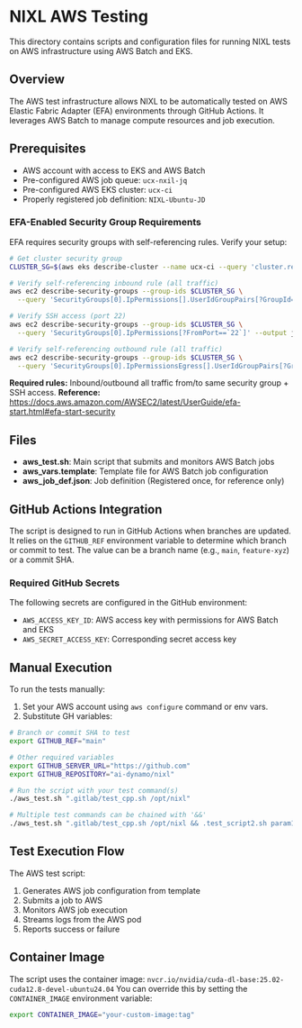 # NIXL AWS Testing

This directory contains scripts and configuration files for running NIXL tests on AWS infrastructure using AWS Batch and EKS.

## Overview

The AWS test infrastructure allows NIXL to be automatically tested on AWS Elastic Fabric Adapter (EFA) environments through GitHub Actions. It leverages AWS Batch to manage compute resources and job execution.

## Prerequisites

- AWS account with access to EKS and AWS Batch
- Pre-configured AWS job queue: `ucx-nxil-jq`
- Pre-configured AWS EKS cluster: `ucx-ci`
- Properly registered job definition: `NIXL-Ubuntu-JD`

### EFA-Enabled Security Group Requirements

EFA requires security groups with self-referencing rules. Verify your setup:

```bash
# Get cluster security group
CLUSTER_SG=$(aws eks describe-cluster --name ucx-ci --query 'cluster.resourcesVpcConfig.clusterSecurityGroupId' --output text)

# Verify self-referencing inbound rule (all traffic)
aws ec2 describe-security-groups --group-ids $CLUSTER_SG \
  --query 'SecurityGroups[0].IpPermissions[].UserIdGroupPairs[?GroupId==`'$CLUSTER_SG'`].GroupId'

# Verify SSH access (port 22)
aws ec2 describe-security-groups --group-ids $CLUSTER_SG \
  --query 'SecurityGroups[0].IpPermissions[?FromPort==`22`]' --output json

# Verify self-referencing outbound rule (all traffic)
aws ec2 describe-security-groups --group-ids $CLUSTER_SG \
  --query 'SecurityGroups[0].IpPermissionsEgress[].UserIdGroupPairs[?GroupId==`'$CLUSTER_SG'`].GroupId'
```

**Required rules:** Inbound/outbound all traffic from/to same security group + SSH access.
**Reference:** https://docs.aws.amazon.com/AWSEC2/latest/UserGuide/efa-start.html#efa-start-security

## Files

- **aws_test.sh**: Main script that submits and monitors AWS Batch jobs
- **aws_vars.template**: Template file for AWS Batch job configuration
- **aws_job_def.json**: Job definition (Registered once, for reference only)

## GitHub Actions Integration

The script is designed to run in GitHub Actions when branches are updated.
It relies on the `GITHUB_REF` environment variable to determine which branch or commit to test. The value can be a branch name (e.g., `main`, `feature-xyz`) or a commit SHA.

### Required GitHub Secrets

The following secrets are configured in the GitHub environment:

- `AWS_ACCESS_KEY_ID`: AWS access key with permissions for AWS Batch and EKS
- `AWS_SECRET_ACCESS_KEY`: Corresponding secret access key

## Manual Execution

To run the tests manually:

1. Set your AWS account using `aws configure` command or env vars.
2. Substitute GH variables:

```bash
# Branch or commit SHA to test
export GITHUB_REF="main"

# Other required variables
export GITHUB_SERVER_URL="https://github.com"
export GITHUB_REPOSITORY="ai-dynamo/nixl"

# Run the script with your test command(s)
./aws_test.sh ".gitlab/test_cpp.sh /opt/nixl"

# Multiple test commands can be chained with '&&'
./aws_test.sh ".gitlab/test_cpp.sh /opt/nixl && .test_script2.sh param123"
```

## Test Execution Flow

The AWS test script:

1. Generates AWS job configuration from template
2. Submits a job to AWS
3. Monitors AWS job execution
4. Streams logs from the AWS pod
5. Reports success or failure

## Container Image

The script uses the container image: `nvcr.io/nvidia/cuda-dl-base:25.02-cuda12.8-devel-ubuntu24.04`
You can override this by setting the `CONTAINER_IMAGE` environment variable:

```bash
export CONTAINER_IMAGE="your-custom-image:tag"
```